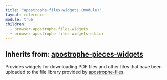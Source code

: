 ```yaml
---
title: "apostrophe-files-widgets (module)"
layout: reference
module: true
children:
  - browser-apostrophe-files-widgets
  - browser-apostrophe-files-widgets-editor
---
```

## Inherits from: [apostrophe-pieces-widgets](../apostrophe-pieces-widgets/index.html)
Provides widgets for downloading PDF files and other files that have been
uploaded to the file library provided by [apostrophe-files](../apostrophe-files/index.html).


